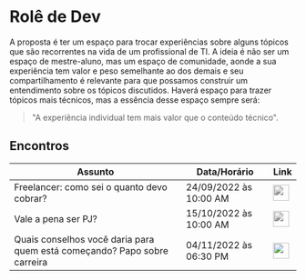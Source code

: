 # Rolê de Dev

A proposta é ter um espaço para trocar experiências sobre alguns tópicos que são recorrentes na vida de um profissional de TI.
A ideia é não ser um espaço de mestre-aluno, mas um espaço de comunidade, aonde a sua experiência tem valor e peso semelhante ao dos demais e seu compartilhamento é relevante para que possamos construir um entendimento sobre os tópicos discutidos.
Haverá espaço para trazer tópicos mais técnicos, mas a essência desse espaço sempre será:
> "A experiência individual tem mais valor que o conteúdo técnico".

## Encontros

| Assunto                                                                  | Data/Horário           | Link                                                                                                                                                     |
| ------------------------------------------------------------------------ | ---------------------- | -------------------------------------------------------------------------------------------------------------------------------------------------------- |
| Freelancer: como sei o quanto devo cobrar?                               | 24/09/2022 às 10:00 AM | <img border="0" style="filter: grayscale(100%)" width="28" src="https://ssl.gstatic.com/calendar/images/conferenceproviders/logo_meet_2020q4_192px.svg"> |
| Vale a pena ser PJ?                                                      | 15/10/2022 às 10:00 AM | <img border="0" style="filter: grayscale(100%)" width="28" src="https://ssl.gstatic.com/calendar/images/conferenceproviders/logo_meet_2020q4_192px.svg"> |
| Quais conselhos você daria para quem está começando? Papo sobre carreira | 04/11/2022 às 06:30 PM   | <img border="0" width="28" src="https://ssl.gstatic.com/calendar/images/conferenceproviders/logo_meet_2020q4_192px.svg">                                 |
